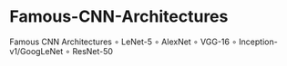 # Famous-CNN-Architectures
Famous CNN Architectures ∘ LeNet-5  ∘ AlexNet  ∘ VGG-16  ∘ Inception-v1/GoogLeNet  ∘ ResNet-50
